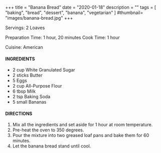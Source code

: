 +++
title = "Banana Bread"
date = "2020-01-18"
description = ""
tags = [
    "baking",
    "bread",
    "dessert",
    "banana",
    "vegetarian"
]
#thumbnail= "images/banana-bread.jpg"
+++

Servings: 2 Loaves <!--more-->

Preparation Time: 1 hour, 20 minutes 
Cook Time: 1 hour 

Cuisine: American

#### INGREDIENTS 
* 2 cup White Granulated Sugar 
* 2 sticks Butter 
* 5 Eggs 
* 2 cup All-Purpose Flour 
* 6 tbsp Milk 
* 2 tsp Baking Soda
* 5 small Bananas 

#### DIRECTIONS 
1. Mix all the ingredients and set aside for 1 hour at room temperature. 
2. Pre-heat the oven to 350 degrees. 
3. Pour the mixture into two greased loaf pans and bake them for 60 minutes. 
4. Let the banana bread stand until cool. 
